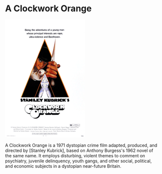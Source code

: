 # A Clockwork Orange 

![clockwork][def]

A Clockwork Orange is a 1971 dystopian crime film adapted, produced, and directed by [Stanley Kubrick], based on Anthony Burgess's 1962 novel of the same name. It employs disturbing, violent themes to comment on psychiatry, juvenile delinquency, youth gangs, and other social, political, and economic subjects in a dystopian near-future Britain.


[def]: A_Clockwork.jpg